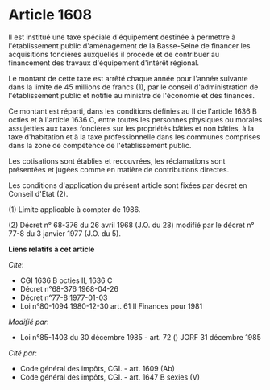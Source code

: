 # Article 1608

Il est institué une taxe spéciale d'équipement destinée à permettre à l'établissement public d'aménagement de la Basse-Seine
de financer les acquisitions foncières auxquelles il procède et de contribuer au financement des travaux d'équipement
d'intérêt régional.

Le montant de cette taxe est arrêté chaque année pour l'année suivante dans la limite de 45 millions de francs (1), par le
conseil d'administration de l'établissement public et notifié au ministre de l'économie et des finances.

Ce montant est réparti, dans les conditions définies au II de l'article 1636 B octies et à l'article 1636 C, entre toutes les
personnes physiques ou morales assujetties aux taxes foncières sur les propriétés bâties et non bâties, à la taxe
d'habitation et à la taxe professionnelle dans les communes comprises dans la zone de compétence de l'établissement public.

Les cotisations sont établies et recouvrées, les réclamations sont présentées et jugées comme en matière de contributions
directes.

Les conditions d'application du présent article sont fixées par décret en Conseil d'Etat (2).

(1) Limite applicable à compter de 1986.

(2) Décret n° 68-376 du 26 avril 1968 (J.O. du 28) modifié par le décret n° 77-8 du 3 janvier 1977 (J.O. du 5).

**Liens relatifs à cet article**

_Cite_:

  - CGI 1636 B octies II, 1636 C
  - Décret n°68-376 1968-04-26
  - Décret n°77-8 1977-01-03
  - Loi n°80-1094 1980-12-30 art. 61 II Finances pour 1981

_Modifié par_:

  - Loi n°85-1403 du 30 décembre 1985 - art. 72 () JORF 31 décembre 1985

_Cité par_:

  - Code général des impôts, CGI. - art. 1609 (Ab)
  - Code général des impôts, CGI. - art. 1647 B sexies (V)
